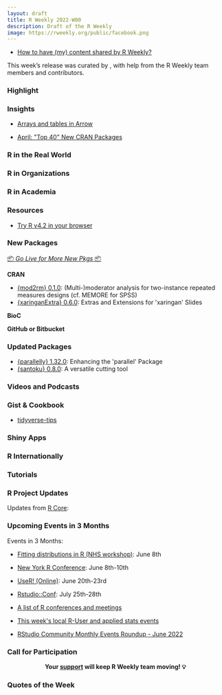 ```yaml
---
layout: draft
title: R Weekly 2022-W00
description: Draft of the R Weekly
image: https://rweekly.org/public/facebook.png
---
```



+ [How to have (my) content shared by R Weekly?](https://github.com/rweekly/rweekly.org#how-to-have-my-content-shared-by-r-weekly)

This week’s release was curated by [](), with help from the R Weekly team members and contributors.



###  Highlight



### Insights

+ [Arrays and tables in Arrow](https://blog.djnavarro.net/posts/2022-05-25_arrays-and-tables-in-arrow/)

+ [April: "Top 40" New CRAN Packages](https://rviews.rstudio.com/2022/05/30/april-top-40-new-cran-packages/)


### R in the Real World


###  R in Organizations



###  R in Academia



###  Resources

+ [Try R v4.2 in your browser](https://www.rostrum.blog/2022/06/01/try-r/)

###  New Packages

<p class="added-hostname"><a href="https://rweekly.org/live" target="_blank" class="externalLink">📦 <i>Go Live for More New Pkgs</i> 📦</a></p>

**CRAN**

* [{mod2rm} 0.1.0](https://cran.r-project.org/package=mod2rm): (Multi-)moderator analysis for two-instance repeated measures designs (cf. MEMORE for SPSS)
* [{xaringanExtra} 0.6.0](https://www.garrickadenbuie.com/blog/xaringanextra-v0.6.0/): Extras and Extensions for 'xaringan' Slides


**BioC**



**GitHub or Bitbucket**



### Updated Packages

* [{parallelly} 1.32.0](https://cran.r-project.org/package=parallelly): Enhancing the 'parallel' Package 
* [{santoku} 0.8.0](https://cran.r-project.org/package=santoku): A versatile cutting tool


###  Videos and Podcasts



### Gist & Cookbook

+ [tidyverse-tips](https://oliviergimenez.github.io/tidyverse-tips/)

### Shiny Apps



### R Internationally



###  Tutorials



<!--<div class="post-more-begin></div><div class="post-more-end"></div>-->

###  R Project Updates

Updates from [R Core](http://developer.r-project.org/blosxom.cgi/R-devel/NEWS):



###  Upcoming Events in 3 Months

Events in 3 Months:

+ [Fitting distributions in R (NHS workshop)](https://www.eventbrite.co.uk/e/nhs-r-workshop-fitting-distributions-in-r-june-2022-tickets-338906667967?aff=estw&utm-campaign=social&utm-content=attendeeshare&utm-medium=discovery&utm-source=tw&utm-term=listing): June 8th

+ [New York R Conference](https://rstats.ai/nyr/): June 8th-10th

+ [UseR! (Online)](https://user2022.r-project.org/): June 20th-23rd

+ [Rstudio::Conf](https://www.rstudio.com/conference/): July 25th-28th

+ [A list of R conferences and meetings](https://jumpingrivers.github.io/meetingsR/events.html)

+ [This week's local R-User and applied stats events](https://community.rstudio.com/c/irl)

+ [RStudio Community Monthly Events Roundup - June 2022](https://www.rstudio.com/blog/rstudio-community-monthly-events-roundup-june-2022/)


###  Call for Participation


<p class="hide-support added-hostname support-rweekly" style="text-align: center;font-weight: bold;">Your <a class="non-visited externalLink" href="https://www.patreon.com/rweekly" onclick="pas(this)">support</a> will keep R Weekly team moving! 💡</p>

###  Quotes of the Week
